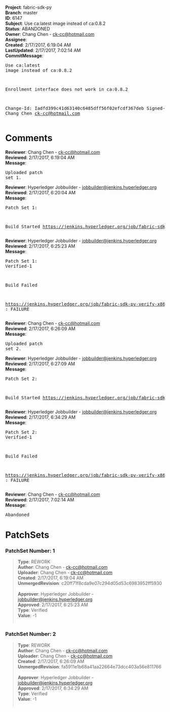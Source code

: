 <strong>Project</strong>: fabric-sdk-py<br><strong>Branch</strong>: master<br><strong>ID</strong>: 6147<br><strong>Subject</strong>: Use ca:latest image instead of ca:0.8.2<br><strong>Status</strong>: ABANDONED<br><strong>Owner</strong>: Chang Chen - ck-cc@hotmail.com<br><strong>Assignee</strong>:<br><strong>Created</strong>: 2/17/2017, 6:19:04 AM<br><strong>LastUpdated</strong>: 2/17/2017, 7:02:14 AM<br><strong>CommitMessage</strong>:<br><pre>Use ca:latest image instead of ca:0.8.2

Enrollment interface does not work in ca:0.8.2

Change-Id: Iadfd399c41d63140c6485dff56f02efcdf367deb
Signed-off-by: Chang Chen <ck-cc@hotmail.com>
</pre><h1>Comments</h1><strong>Reviewer</strong>: Chang Chen - ck-cc@hotmail.com<br><strong>Reviewed</strong>: 2/17/2017, 6:19:04 AM<br><strong>Message</strong>: <pre>Uploaded patch set 1.</pre><strong>Reviewer</strong>: Hyperledger Jobbuilder - jobbuilder@jenkins.hyperledger.org<br><strong>Reviewed</strong>: 2/17/2017, 6:20:04 AM<br><strong>Message</strong>: <pre>Patch Set 1:

Build Started https://jenkins.hyperledger.org/job/fabric-sdk-py-verify-x86_64/48/</pre><strong>Reviewer</strong>: Hyperledger Jobbuilder - jobbuilder@jenkins.hyperledger.org<br><strong>Reviewed</strong>: 2/17/2017, 6:25:23 AM<br><strong>Message</strong>: <pre>Patch Set 1: Verified-1

Build Failed 

https://jenkins.hyperledger.org/job/fabric-sdk-py-verify-x86_64/48/ : FAILURE</pre><strong>Reviewer</strong>: Chang Chen - ck-cc@hotmail.com<br><strong>Reviewed</strong>: 2/17/2017, 6:26:09 AM<br><strong>Message</strong>: <pre>Uploaded patch set 2.</pre><strong>Reviewer</strong>: Hyperledger Jobbuilder - jobbuilder@jenkins.hyperledger.org<br><strong>Reviewed</strong>: 2/17/2017, 6:27:09 AM<br><strong>Message</strong>: <pre>Patch Set 2:

Build Started https://jenkins.hyperledger.org/job/fabric-sdk-py-verify-x86_64/49/</pre><strong>Reviewer</strong>: Hyperledger Jobbuilder - jobbuilder@jenkins.hyperledger.org<br><strong>Reviewed</strong>: 2/17/2017, 6:34:29 AM<br><strong>Message</strong>: <pre>Patch Set 2: Verified-1

Build Failed 

https://jenkins.hyperledger.org/job/fabric-sdk-py-verify-x86_64/49/ : FAILURE</pre><strong>Reviewer</strong>: Chang Chen - ck-cc@hotmail.com<br><strong>Reviewed</strong>: 2/17/2017, 7:02:14 AM<br><strong>Message</strong>: <pre>Abandoned</pre><h1>PatchSets</h1><h3>PatchSet Number: 1</h3><blockquote><strong>Type</strong>: REWORK<br><strong>Author</strong>: Chang Chen - ck-cc@hotmail.com<br><strong>Uploader</strong>: Chang Chen - ck-cc@hotmail.com<br><strong>Created</strong>: 2/17/2017, 6:19:04 AM<br><strong>UnmergedRevision</strong>: c20ff71f8cda9e07c294d05d53c6983952ff5930<br><br><strong>Approver</strong>: Hyperledger Jobbuilder - jobbuilder@jenkins.hyperledger.org<br><strong>Approved</strong>: 2/17/2017, 6:25:23 AM<br><strong>Type</strong>: Verified<br><strong>Value</strong>: -1<br><br></blockquote><h3>PatchSet Number: 2</h3><blockquote><strong>Type</strong>: REWORK<br><strong>Author</strong>: Chang Chen - ck-cc@hotmail.com<br><strong>Uploader</strong>: Chang Chen - ck-cc@hotmail.com<br><strong>Created</strong>: 2/17/2017, 6:26:09 AM<br><strong>UnmergedRevision</strong>: fa5911e1b68a41aa22664e73dcc403a56e811766<br><br><strong>Approver</strong>: Hyperledger Jobbuilder - jobbuilder@jenkins.hyperledger.org<br><strong>Approved</strong>: 2/17/2017, 6:34:29 AM<br><strong>Type</strong>: Verified<br><strong>Value</strong>: -1<br><br></blockquote>